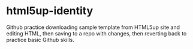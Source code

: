 # html5up-identity
Github practice downloading sample template from HTML5up site and editing HTML, then saving to a repo with changes, then reverting back to practice basic Github skills.
